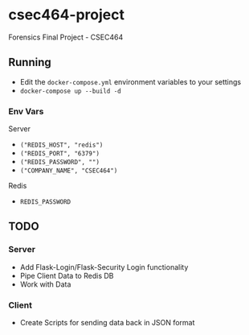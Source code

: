 # csec464-project

 Forensics Final Project - CSEC464

## Running

* Edit the `docker-compose.yml` environment variables to your settings
* `docker-compose up --build -d`

### Env Vars

Server

* `("REDIS_HOST", "redis")`
* `("REDIS_PORT", "6379")`
* `("REDIS_PASSWORD", "")`
* `("COMPANY_NAME", "CSEC464")`

Redis

* `REDIS_PASSWORD`

## TODO

### Server

* Add Flask-Login/Flask-Security Login functionality
* Pipe Client Data to Redis DB
* Work with Data

### Client

* Create Scripts for sending data back in JSON format
